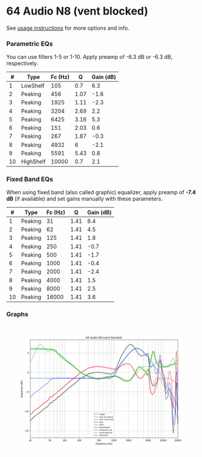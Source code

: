 # 64 Audio N8 (vent blocked)
See [usage instructions](https://github.com/jaakkopasanen/AutoEq#usage) for more options and info.

### Parametric EQs
You can use filters 1-5 or 1-10. Apply preamp of -6.3 dB or -6.3 dB, respectively.

|   # | Type      |   Fc (Hz) |    Q |   Gain (dB) |
|-----|-----------|-----------|------|-------------|
|   1 | LowShelf  |       105 | 0.7  |         6.3 |
|   2 | Peaking   |       456 | 1.07 |        -1.6 |
|   3 | Peaking   |      1925 | 1.11 |        -2.3 |
|   4 | Peaking   |      3204 | 2.69 |         2.2 |
|   5 | Peaking   |      6425 | 3.16 |         5.3 |
|   6 | Peaking   |       151 | 2.03 |         0.6 |
|   7 | Peaking   |       267 | 1.87 |        -0.3 |
|   8 | Peaking   |      4932 | 6    |        -2.1 |
|   9 | Peaking   |      5591 | 5.43 |         0.8 |
|  10 | HighShelf |     10000 | 0.7  |         2.1 |

### Fixed Band EQs
When using fixed band (also called graphic) equalizer, apply preamp of **-7.4 dB** (if available) and set gains manually with these parameters.

|   # | Type    |   Fc (Hz) |    Q |   Gain (dB) |
|-----|---------|-----------|------|-------------|
|   1 | Peaking |        31 | 1.41 |         6.4 |
|   2 | Peaking |        62 | 1.41 |         4.5 |
|   3 | Peaking |       125 | 1.41 |         1.8 |
|   4 | Peaking |       250 | 1.41 |        -0.7 |
|   5 | Peaking |       500 | 1.41 |        -1.7 |
|   6 | Peaking |      1000 | 1.41 |        -0.4 |
|   7 | Peaking |      2000 | 1.41 |        -2.4 |
|   8 | Peaking |      4000 | 1.41 |         1.5 |
|   9 | Peaking |      8000 | 1.41 |         2.5 |
|  10 | Peaking |     16000 | 1.41 |         3.6 |

### Graphs
![](./64%20Audio%20N8%20(vent%20blocked).png)
